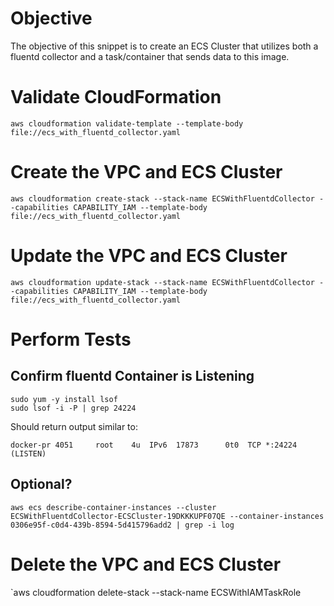 # Objective

The objective of this snippet is to create an ECS Cluster that utilizes both a fluentd collector and a task/container that sends data to this image.

# Validate CloudFormation

`aws cloudformation validate-template --template-body file://ecs_with_fluentd_collector.yaml`

# Create the VPC and ECS Cluster
`aws cloudformation create-stack --stack-name ECSWithFluentdCollector --capabilities CAPABILITY_IAM --template-body file://ecs_with_fluentd_collector.yaml`


# Update the VPC and ECS Cluster
`aws cloudformation update-stack --stack-name ECSWithFluentdCollector --capabilities CAPABILITY_IAM --template-body file://ecs_with_fluentd_collector.yaml`

# Perform Tests

## Confirm fluentd Container is Listening

```
sudo yum -y install lsof
sudo lsof -i -P | grep 24224
```

Should return output similar to:

`docker-pr 4051     root    4u  IPv6  17873      0t0  TCP *:24224 (LISTEN)`


## Optional?

`aws ecs describe-container-instances --cluster ECSWithFluentdCollector-ECSCluster-19DKKKUPF07QE --container-instances 0306e95f-c0d4-439b-8594-5d415796add2 | grep -i log`


# Delete the VPC and ECS Cluster
`aws cloudformation delete-stack --stack-name ECSWithIAMTaskRole
